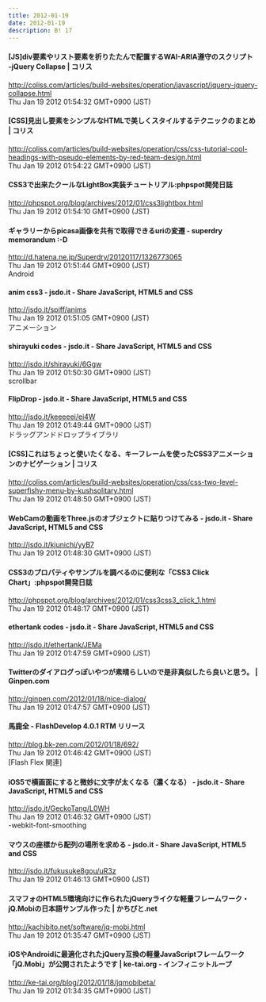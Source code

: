 ```yaml
---
title: 2012-01-19
date: 2012-01-19
description: B! 17
---
```


####   [JS]div要素やリスト要素を折りたたんで配置するWAI-ARIA遵守のスクリプト -jQuery Collapse | コリス
http://coliss.com/articles/build-websites/operation/javascript/jquery-jquery-collapse.html<br>
Thu Jan 19 2012 01:54:32 GMT+0900 (JST)<br>


####   [CSS]見出し要素をシンプルなHTMLで美しくスタイルするテクニックのまとめ | コリス
http://coliss.com/articles/build-websites/operation/css/css-tutorial-cool-headings-with-pseudo-elements-by-red-team-design.html<br>
Thu Jan 19 2012 01:54:22 GMT+0900 (JST)<br>


#### CSS3で出来たクールなLightBox実装チュートリアル:phpspot開発日誌
http://phpspot.org/blog/archives/2012/01/css3lightbox.html<br>
Thu Jan 19 2012 01:54:10 GMT+0900 (JST)<br>


#### ギャラリーからpicasa画像を共有で取得できるuriの変遷 - superdry memorandum :-D
http://d.hatena.ne.jp/Superdry/20120117/1326773065<br>
Thu Jan 19 2012 01:51:44 GMT+0900 (JST)<br>
Android


#### anim css3 - jsdo.it - Share JavaScript, HTML5 and CSS
http://jsdo.it/spiff/anims<br>
Thu Jan 19 2012 01:51:05 GMT+0900 (JST)<br>
アニメーション


#### shirayuki codes - jsdo.it - Share JavaScript, HTML5 and CSS
http://jsdo.it/shirayuki/6Ggw<br>
Thu Jan 19 2012 01:50:30 GMT+0900 (JST)<br>
scrollbar


#### FlipDrop - jsdo.it - Share JavaScript, HTML5 and CSS
http://jsdo.it/keeeeei/ei4W<br>
Thu Jan 19 2012 01:49:44 GMT+0900 (JST)<br>
ドラッグアンドドロップライブラリ


####   [CSS]これはちょっと使いたくなる、キーフレームを使ったCSS3アニメーションのナビゲーション | コリス
http://coliss.com/articles/build-websites/operation/css/css-two-level-superfishy-menu-by-kushsolitary.html<br>
Thu Jan 19 2012 01:48:50 GMT+0900 (JST)<br>


#### WebCamの動画をThree.jsのオブジェクトに貼りつけてみる - jsdo.it - Share JavaScript, HTML5 and CSS
http://jsdo.it/kjunichi/yyB7<br>
Thu Jan 19 2012 01:48:30 GMT+0900 (JST)<br>


#### CSS3のプロパティやサンプルを調べるのに便利な「CSS3 Click Chart」:phpspot開発日誌
http://phpspot.org/blog/archives/2012/01/css3css3_click_1.html<br>
Thu Jan 19 2012 01:48:17 GMT+0900 (JST)<br>


#### ethertank codes - jsdo.it - Share JavaScript, HTML5 and CSS
http://jsdo.it/ethertank/JEMa<br>
Thu Jan 19 2012 01:47:59 GMT+0900 (JST)<br>


#### Twitterのダイアログっぽいやつが素晴らしいので是非真似したら良いと思う。 | Ginpen.com
http://ginpen.com/2012/01/18/nice-dialog/<br>
Thu Jan 19 2012 01:47:57 GMT+0900 (JST)<br>


#### 馬鹿全 - FlashDevelop 4.0.1 RTM リリース
http://blog.bk-zen.com/2012/01/18/692/<br>
Thu Jan 19 2012 01:46:42 GMT+0900 (JST)<br>
[Flash Flex 関連]


#### iOS5で横画面にすると微妙に文字が太くなる（濃くなる） - jsdo.it - Share JavaScript, HTML5 and CSS
http://jsdo.it/GeckoTang/L0WH<br>
Thu Jan 19 2012 01:46:32 GMT+0900 (JST)<br>
-webkit-font-smoothing


#### マウスの座標から配列の場所を求める - jsdo.it - Share JavaScript, HTML5 and CSS
http://jsdo.it/fukusuke8gou/uR3z<br>
Thu Jan 19 2012 01:46:13 GMT+0900 (JST)<br>


#### スマフォのHTML5環境向けに作られたjQueryライクな軽量フレームワーク・jQ.Mobiの日本語サンプル作った | かちびと.net
http://kachibito.net/software/jq-mobi.html<br>
Thu Jan 19 2012 01:35:47 GMT+0900 (JST)<br>


#### iOSやAndroidに最適化されたjQuery互換の軽量JavaScriptフレームワーク「jQ.Mobi」が公開されたようです | ke-tai.org - インフィニットループ
http://ke-tai.org/blog/2012/01/18/jqmobibeta/<br>
Thu Jan 19 2012 01:34:35 GMT+0900 (JST)<br>


